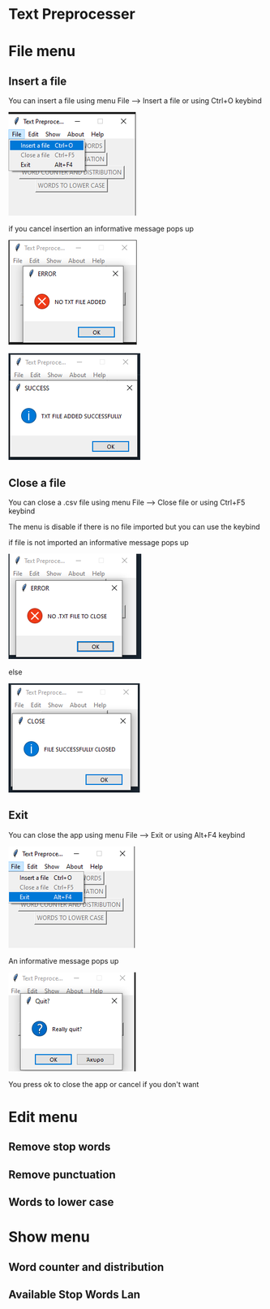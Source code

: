 # Text Preprocesser

# File menu

## Insert a file


You can insert a file using menu File --> Insert a file or using Ctrl+O keybind

<p><img src = "doc images/file/insert a file.png" title = "Insert a csv file"/></p>

if you cancel insertion an informative message pops up

<p><img src = "doc images/file/insert a file error.png" title = "Insert file cancelation"/> </p>


<p><img src = "doc images/file/successful insertion.png" title="Successful Insertion"/> </p>

## Close a file

You can close a .csv file using menu File --> Close file or using Ctrl+F5 keybind

The menu is disable if there is no file imported but you can use the keybind

if file is not imported an informative message pops up

<p><img src= "doc images/file/no file to close.png" title="No file to close"/></p>

else

<p><img src="doc images/file/close file successful.png" title="Close file"/></p>

## Exit

You can close the app using menu File --> Exit or using Alt+F4 keybind

<p><img src = "doc images/file/exit menu.png" title="Close app">

An informative message pops up

<p><img src ="doc images/file/exit menu pop up.png" title="close app pop up"/> </p>

You press ok to close the app or cancel if you don't want

# Edit menu

## Remove stop words

## Remove punctuation

## Words to lower case

# Show menu

## Word counter and distribution

## Available Stop Words Lan

